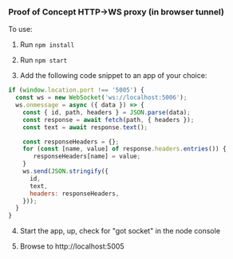 ### Proof of Concept HTTP->WS proxy (in browser tunnel)

To use:

1. Run `npm install`

2. Run `npm start`

3. Add the following code snippet to an app of your choice:

```js
if (window.location.port !== '5005') {
  const ws = new WebSocket('ws://localhost:5006');
  ws.onmessage = async ({ data }) => {
    const { id, path, headers } = JSON.parse(data);
    const response = await fetch(path, { headers });
    const text = await response.text();

    const responseHeaders = {};
    for (const [name, value] of response.headers.entries()) {
       responseHeaders[name] = value;
    }
    ws.send(JSON.stringify({
      id,
      text,
      headers: responseHeaders,
    }));
  }
}
```

4. Start the app, up, check for "got socket" in the node console

5. Browse to http://localhost:5005
